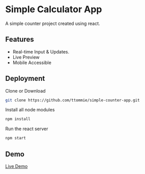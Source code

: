 # Simple Calculator App

A simple counter project created using react.

## Features

-   Real-time Input & Updates.
-   Live Preview
-   Mobile Accessible

## Deployment

Clone or Download

```bash
git clone https://github.com/ttommie/simple-counter-app.git
```

Install all node modules

```bash
npm install
```

Run the react server

```bash
npm start
```

## Demo

[Live Demo](https://ttommie.github.io/simple-counter-app/)
